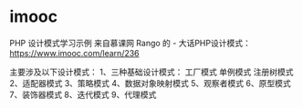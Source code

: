 # imooc
PHP 设计模式学习示例
来自慕课网 Rango 的 - 大话PHP设计模式：https://www.imooc.com/learn/236

主要涉及以下设计模式：
1、三种基础设计模式：
工厂模式
单例模式
注册树模式
2、适配器模式
3、策略模式
4、数据对象映射模式
5、观察者模式
6、原型模式
7、装饰器模式
8、迭代模式
9、代理模式
